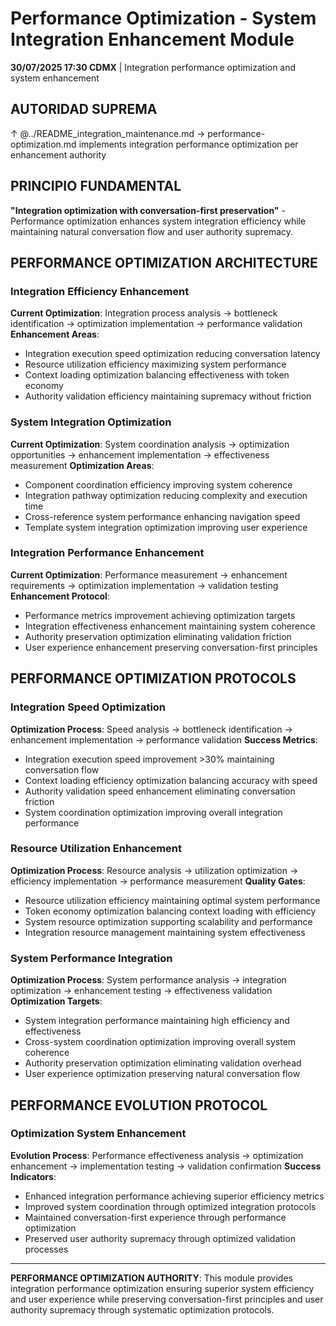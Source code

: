 # Performance Optimization - System Integration Enhancement Module

**30/07/2025 17:30 CDMX** | Integration performance optimization and system enhancement

## AUTORIDAD SUPREMA
↑ @../README_integration_maintenance.md → performance-optimization.md implements integration performance optimization per enhancement authority

## PRINCIPIO FUNDAMENTAL
**"Integration optimization with conversation-first preservation"** - Performance optimization enhances system integration efficiency while maintaining natural conversation flow and user authority supremacy.

## PERFORMANCE OPTIMIZATION ARCHITECTURE

### **Integration Efficiency Enhancement**
**Current Optimization**: Integration process analysis → bottleneck identification → optimization implementation → performance validation
**Enhancement Areas**:
- Integration execution speed optimization reducing conversation latency
- Resource utilization efficiency maximizing system performance
- Context loading optimization balancing effectiveness with token economy
- Authority validation efficiency maintaining supremacy without friction

### **System Integration Optimization**
**Current Optimization**: System coordination analysis → optimization opportunities → enhancement implementation → effectiveness measurement
**Optimization Areas**:
- Component coordination efficiency improving system coherence
- Integration pathway optimization reducing complexity and execution time
- Cross-reference system performance enhancing navigation speed
- Template system integration optimization improving user experience

### **Integration Performance Enhancement**
**Current Optimization**: Performance measurement → enhancement requirements → optimization implementation → validation testing
**Enhancement Protocol**:
- Performance metrics improvement achieving optimization targets
- Integration effectiveness enhancement maintaining system coherence
- Authority preservation optimization eliminating validation friction
- User experience enhancement preserving conversation-first principles

## PERFORMANCE OPTIMIZATION PROTOCOLS

### **Integration Speed Optimization**
**Optimization Process**: Speed analysis → bottleneck identification → enhancement implementation → performance validation
**Success Metrics**:
- Integration execution speed improvement >30% maintaining conversation flow
- Context loading efficiency optimization balancing accuracy with speed
- Authority validation speed enhancement eliminating conversation friction
- System coordination optimization improving overall integration performance

### **Resource Utilization Enhancement**
**Optimization Process**: Resource analysis → utilization optimization → efficiency implementation → performance measurement
**Quality Gates**:
- Resource utilization efficiency maintaining optimal system performance
- Token economy optimization balancing context loading with efficiency
- System resource optimization supporting scalability and performance
- Integration resource management maintaining system effectiveness

### **System Performance Integration**
**Optimization Process**: System performance analysis → integration optimization → enhancement testing → effectiveness validation
**Optimization Targets**:
- System integration performance maintaining high efficiency and effectiveness
- Cross-system coordination optimization improving overall system coherence
- Authority preservation optimization eliminating validation overhead
- User experience optimization preserving natural conversation flow

## PERFORMANCE EVOLUTION PROTOCOL

### **Optimization System Enhancement**
**Evolution Process**: Performance effectiveness analysis → optimization enhancement → implementation testing → validation confirmation
**Success Indicators**:
- Enhanced integration performance achieving superior efficiency metrics
- Improved system coordination through optimized integration protocols
- Maintained conversation-first experience through performance optimization
- Preserved user authority supremacy through optimized validation processes

---

**PERFORMANCE OPTIMIZATION AUTHORITY**: This module provides integration performance optimization ensuring superior system efficiency and user experience while preserving conversation-first principles and user authority supremacy through systematic optimization protocols.
